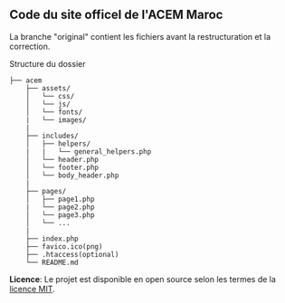  
## Code du site officel de l'ACEM Maroc

La branche "original" contient les fichiers avant la restructuration et la correction.
 
 Structure du dossier
 
    ├── acem
        ├── assets/
        │   └── css/
        │   └── js/
        │   └── fonts/
        |   └── images/
        |
        ├── includes/
        │   ├── helpers/
        |   |   └── general_helpers.php
        │   └── header.php
        │   └── footer.php
        │   └── body_header.php
        |
        ├── pages/
        │   ├── page1.php
        |   └── page2.php
        │   └── page3.php
        │   └── ...
        |
        ├── index.php
        ├── favico.ico(png)
        ├── .htaccess(optional)
        └── README.md
        
   

**Licence**: Le projet est disponible en open source selon les termes de la [licence MIT](https://opensource.org/licenses/MIT).

